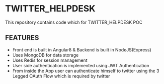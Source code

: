 # TWITTER_HELPDESK

This repository contains code which for TWITTER_HELPDESK POC

## FEATURES
- Front end is built in Angular8 & Backend is built in NodeJS(Express)
- Uses MongoDB for data storage
- Uses Redis for session management
- User side authentication is implemented using JWT Authentication
- From inside the App user can authenticate himself to twitter using the 3 Legged OAuth Flow which is        required by twitter
